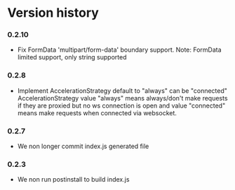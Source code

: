 Version history
===============

### 0.2.10

- Fix FormData 'multipart/form-data' boundary support.
  Note: FormData limited support, only string supported

### 0.2.8

- Implement AccelerationStrategy default to "always" can be "connected"
AccelerationStrategy value "always" means always/don't make requests if they are proxied but no ws connection is open and value "connected" means make requests when connected via websocket.


### 0.2.7

- We non longer commit index.js generated file


### 0.2.3

- We non run postinstall to build index.js
